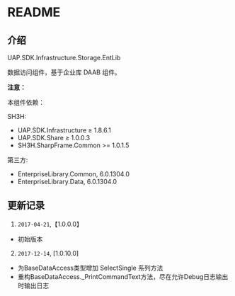 ﻿# README

## 介绍

UAP.SDK.Infrastructure.Storage.EntLib

数据访问组件，基于企业库 DAAB 组件。

**注意：**

本组件依赖：

SH3H:

  * UAP.SDK.Infrastructure ≥ 1.8.6.1
  * UAP.SDK.Share ≥ 1.0.0.3
  * SH3H.SharpFrame.Common >= 1.0.1.5

第三方:

  * EnterpriseLibrary.Common, 6.0.1304.0
  * EnterpriseLibrary.Data, 6.0.1304.0


## 更新记录

1. `2017-04-21`,【1.0.0.0】

  * 初始版本

2. `2017-12-14`, [1.0.10.0]

  * 为BaseDataAccess<TEntity>类型增加 SelectSingle 系列方法
  * 重构BaseDataAccess._PrintCommandText方法，尽在允许Debug日志输出时输出日志
